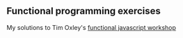 ## Functional programming exercises

My solutions to Tim Oxley's [functional javascript workshop](https://github.com/timoxley/functional-javascript-workshop)